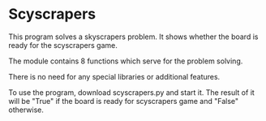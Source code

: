 # Scyscrapers

This program solves a skyscrapers problem.
It shows whether the board is ready for the scyscrapers game.

The module contains 8 functions which serve for the problem solving.

There is no need for any special libraries or additional features.

To use the program, download scyscrapers.py and start it. The result of it will be "True"
if the board is ready for scyscrapers game and "False" otherwise.